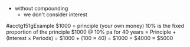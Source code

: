 - without compounding
	- we don't consider interest

#acctg151gExample 
$1000 = principle (your own money)
10% is the fixed proportion of the principle
$1000 @ 10% pa for 40 years
= Principle + (Interest $\times$ Periods)
= $1000 + (100 $\times$ 40)
= $1000 + $4000
= $5000
